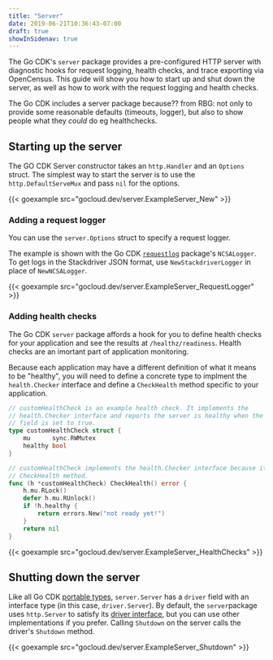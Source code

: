 ```yaml
---
title: "Server"
date: 2019-06-21T10:36:43-07:00
draft: true
showInSidenav: true
---
```


The Go CDK's `server` package provides a pre-configured HTTP server with 
diagnostic hooks for request logging, health checks, and trace exporting via 
OpenCensus. This guide will show you how to start up and shut down the server,
as well as how to work with the request logging and health checks.

The Go CDK includes a server package because??
  from RBG: not only to provide some reasonable defaults (timeouts, logger), but
  also to show people what they *could* do eg healthchecks.

## Starting up the server

The GO CDK Server constructor takes an `http.Handler` and an `Options` struct. 
The simplest way to start the server is to use the `http.DefaultServeMux` and
pass `nil` for the options.

{{< goexample src="gocloud.dev/server.ExampleServer_New" >}}

### Adding a request logger

You can use the `server.Options` struct to specify a request logger.

The example is shown with the Go CDK [`requestlog`](https://godoc.org/gocloud.dev/requestlog) package's `NCSALogger`.
To get logs in the Stackdriver JSON format, use `NewStackdriverLogger` in place
of `NewNCSALogger`.

{{< goexample src="gocloud.dev/server.ExampleServer_RequestLogger" >}}

### Adding health checks

The Go CDK `server` package affords a hook for you to define health checks for
your application and see the results at `/healthz/readiness`. Health checks are
an imortant part of application monitoring.

Because each application may have a different definition of what it means to be
"healthy", you will need to define a concrete type to implment the `health.Checker`
interface and define a `CheckHealth` method specific to your application.
```go
// customHealthCheck is an example health check. It implements the
// health.Checker interface and reports the server is healthy when the healthy
// field is set to true.
type customHealthCheck struct {
	mu      sync.RWMutex
	healthy bool
}

// customHealthCheck implements the health.Checker interface because it has a
// CheckHealth method.
func (h *customHealthCheck) CheckHealth() error {
	h.mu.RLock()
	defer h.mu.RUnlock()
	if !h.healthy {
		return errors.New("not ready yet!")
	}
	return nil
}
```

{{< goexample src="gocloud.dev/server.ExampleServer_HealthChecks" >}}


## Shutting down the server

Like all Go CDK [portable types](https://gocloud.dev/concepts/structure/#portable-types-and-drivers), `server.Server`  has a `driver` field with an 
interface type (in this case, `driver.Server`). By default, the `server`package
uses `http.Server` to satisfy its [driver interface](https://godoc.org/gocloud.dev/server/driver), but you can use other 
implementations if you prefer. Calling `Shutdown` on the server calls the driver's
`Shutdown` method.

{{< goexample src="gocloud.dev/server.ExampleServer_Shutdown" >}}
